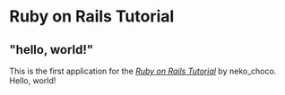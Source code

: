 # Ruby on Rails Tutorial

## "hello, world!"

This is the first application for the
[*Ruby on Rails Tutorial*](https://railstutorial.jp/)
by neko_choco. Hello, world!
